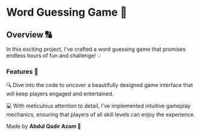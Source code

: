 # Word Guessing Game 🎲

## Overview 🔠
In this exciting project, I've crafted a word guessing game that promises endless hours of fun and challenge! 💡

### Features 🌟
🔍 Dive into the code to uncover a beautifully designed game interface that will keep players engaged and entertained.

💻 With meticulous attention to detail, I've implemented intuitive gameplay mechanics, ensuring that players of all skill levels can enjoy the experience.

Made by **Abdul Qadir Azam 🚀**
